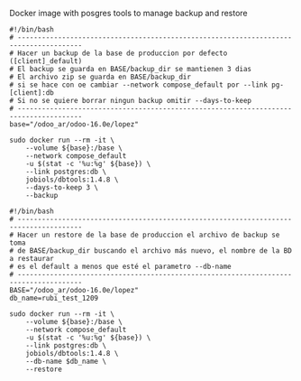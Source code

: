 Docker image with posgres tools to manage backup and restore

    #!/bin/bash
    # --------------------------------------------------------------------------------------
    # Hacer un backup de la base de produccion por defecto ([client]_default)
    # El backup se guarda en BASE/backup_dir se mantienen 3 dias
    # El archivo zip se guarda en BASE/backup_dir
    # si se hace con oe cambiar --network compose_default por --link pg-[client]:db
    # Si no se quiere borrar ningun backup omitir --days-to-keep
    # --------------------------------------------------------------------------------------
    base="/odoo_ar/odoo-16.0e/lopez"

    sudo docker run --rm -it \
        --volume ${base}:/base \
        --network compose_default
        -u $(stat -c '%u:%g' ${base}) \
        --link postgres:db \
        jobiols/dbtools:1.4.8 \
        --days-to-keep 3 \
        --backup

    #!/bin/bash
    # --------------------------------------------------------------------------------------
    # Hacer un restore de la base de produccion el archivo de backup se toma
    # de BASE/backup_dir buscando el archivo más nuevo, el nombre de la BD a restaurar
    # es el default a menos que esté el parametro --db-name
    # --------------------------------------------------------------------------------------
    BASE="/odoo_ar/odoo-16.0e/lopez"
    db_name=rubi_test_1209

    sudo docker run --rm -it \
        --volume ${base}:/base \
        --network compose_default
        -u $(stat -c '%u:%g' ${base}) \
        --link postgres:db \
        jobiols/dbtools:1.4.8 \
        --db-name $db_name \
        --restore
